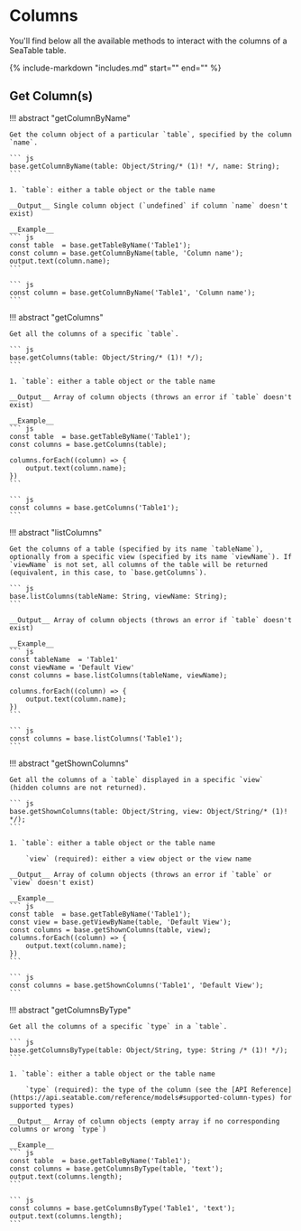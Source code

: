 # Columns

You'll find below all the available methods to interact with the columns of a SeaTable table.

{%
    include-markdown "includes.md"
    start="<!--columnstructure-start-->"
    end="<!--columnstructure-end-->"
%}

## Get Column(s)

!!! abstract "getColumnByName"

    Get the column object of a particular `table`, specified by the column `name`.

    ``` js
    base.getColumnByName(table: Object/String/* (1)! */, name: String);
    ```

    1. `table`: either a table object or the table name

    __Output__ Single column object (`undefined` if column `name` doesn't exist)

    __Example__
    ``` js
    const table  = base.getTableByName('Table1');
    const column = base.getColumnByName(table, 'Column name');
    output.text(column.name);
    ```

    ``` js
    const column = base.getColumnByName('Table1', 'Column name');
    ```

!!! abstract "getColumns"

    Get all the columns of a specific `table`.

    ``` js
    base.getColumns(table: Object/String/* (1)! */);
    ```

    1. `table`: either a table object or the table name

    __Output__ Array of column objects (throws an error if `table` doesn't exist)

    __Example__
    ``` js
    const table  = base.getTableByName('Table1');
    const columns = base.getColumns(table);

    columns.forEach((column) => {
        output.text(column.name);
    })
    ```

    ``` js
    const columns = base.getColumns('Table1');
    ```

!!! abstract "listColumns"

    Get the columns of a table (specified by its name `tableName`), optionally from a specific view (specified by its name `viewName`). If `viewName` is not set, all columns of the table will be returned (equivalent, in this case, to `base.getColumns`).

    ``` js
    base.listColumns(tableName: String, viewName: String);
    ```

    __Output__ Array of column objects (throws an error if `table` doesn't exist)

    __Example__
    ``` js
    const tableName  = 'Table1'
    const viewName = 'Default View'
    const columns = base.listColumns(tableName, viewName);

    columns.forEach((column) => {
        output.text(column.name);
    })
    ```

    ``` js
    const columns = base.listColumns('Table1');
    ```

!!! abstract "getShownColumns"

    Get all the columns of a `table` displayed in a specific `view` (hidden columns are not returned).

    ``` js
    base.getShownColumns(table: Object/String, view: Object/String/* (1)! */);
    ```

    1. `table`: either a table object or the table name
    
        `view` (required): either a view object or the view name

    __Output__ Array of column objects (throws an error if `table` or `view` doesn't exist)

    __Example__
    ``` js
    const table  = base.getTableByName('Table1');
    const view = base.getViewByName(table, 'Default View');
    const columns = base.getShownColumns(table, view);
    columns.forEach((column) => {
        output.text(column.name);
    })
    ```

    ``` js
    const columns = base.getShownColumns('Table1', 'Default View');
    ```

!!! abstract "getColumnsByType"

    Get all the columns of a specific `type` in a `table`.

    ``` js
    base.getColumnsByType(table: Object/String, type: String /* (1)! */);
    ```

    1. `table`: either a table object or the table name
    
        `type` (required): the type of the column (see the [API Reference](https://api.seatable.com/reference/models#supported-column-types) for supported types)

    __Output__ Array of column objects (empty array if no corresponding columns or wrong `type`)

    __Example__
    ``` js
    const table  = base.getTableByName('Table1');
    const columns = base.getColumnsByType(table, 'text');
    output.text(columns.length);
    ```

    ``` js
    const columns = base.getColumnsByType('Table1', 'text');
    output.text(columns.length);
    ```
